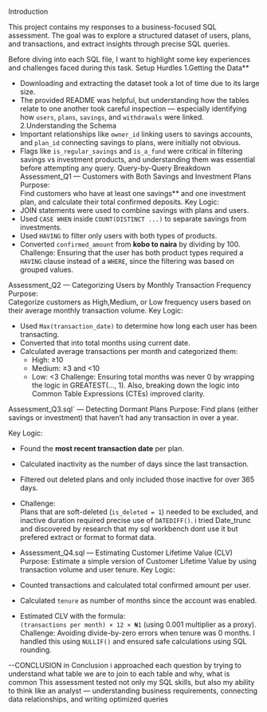 Introduction

This project contains my responses to a business-focused SQL assessment. The goal was to explore a structured dataset of users, plans, and transactions, and extract insights through precise SQL queries.

Before diving into each SQL file, I want to highlight some key experiences and challenges faced during this task.
Setup Hurdles
1.Getting the Data**
   - Downloading and extracting the dataset took a lot of time due to its large size.
   - The provided README was helpful, but understanding how the tables relate to one another took careful inspection — especially identifying how `users`, `plans`, `savings`, and `withdrawals` were linked.
2.Understanding the Schema
   - Important relationships like `owner_id` linking users to savings accounts, and `plan_id` connecting savings to plans, were initially not obvious.
   - Flags like `is_regular_savings` and `is_a_fund` were critical in filtering savings vs investment products, and understanding them was essential before attempting any query.
 Query-by-Query Breakdown
Assessment_Q1 — Customers with Both Savings and Investment Plans
Purpose:  
Find customers who have at least one savings** and one investment plan, and calculate their total confirmed deposits.
Key Logic:
- JOIN statements were used to combine savings with plans and users.
- Used `CASE WHEN` inside `COUNT(DISTINCT ...)` to separate savings from investments.
- Used `HAVING` to filter only users with both types of products.
- Converted `confirmed_amount` from **kobo to naira** by dividing by 100.
Challenge: 
Ensuring that the user has both product types required a `HAVING` clause instead of a `WHERE`, since the filtering was based on grouped values.

Assessment_Q2 — Categorizing Users by Monthly Transaction Frequency
Purpose:  
Categorize customers as High,Medium, or Low frequency users based on their average monthly transaction volume.
Key Logic:
- Used `Max(transaction_date)` to determine how long each user has been transacting.
- Converted that into total months using current date.
- Calculated average transactions per month and categorized them:
  - High: ≥10
  - Medium: ≥3 and <10
  - Low: <3
Challenge: 
Ensuring total months was never 0 by wrapping the logic in GREATEST(..., 1). Also, breaking down the logic into Common Table Expressions (CTEs) improved clarity.

Assessment_Q3.sql` — Detecting Dormant Plans
Purpose: 
Find plans (either savings or investment) that haven’t had any transaction in over a year.

Key Logic:
- Found the **most recent transaction date** per plan.
- Calculated inactivity as the number of days since the last transaction.
- Filtered out deleted plans and only included those inactive for over 365 days.

- Challenge:  
Plans that are soft-deleted (`is_deleted = 1`) needed to be excluded, and inactive duration required precise use of `DATEDIFF()`. 
i tried Date_trunc and discovered by research that my sql workbench dont use it but prefered extract or format to format data.



- Assessment_Q4.sql — Estimating Customer Lifetime Value (CLV)
Purpose:
Estimate a simple version of Customer Lifetime Value by using transaction volume and user tenure.
Key Logic:
- Counted transactions and calculated total confirmed amount per user.
- Calculated `tenure` as number of months since the account was enabled.
- Estimated CLV with the formula:  
  `(transactions per month) × 12 × ₦1` (using 0.001 multiplier as a proxy).
Challenge: 
Avoiding divide-by-zero errors when tenure was 0 months. I handled this using `NULLIF()` and ensured safe calculations using SQL rounding.


--CONCLUSION
in Conclusion i approached each question by trying to understand what table we are to join to each table and why, what is common 
This assessment tested not only my SQL skills, but also my ability to think like an analyst — understanding business requirements, 
connecting data relationships, and writing optimized queries

